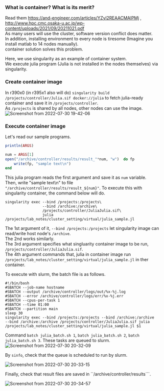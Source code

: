 ### What is container? What is its merit?
Read them https://and-engineer.com/articles/YZyl2REAACMAlPMj  , http://www.hpc.cmc.osaka-u.ac.jp/wp-content/uploads/2021/09/20211021.pdf  
As many users will use the cluster, software version conflict does matter.  
In addition, installing environment to every node is tiresome (Imagine you install matlab to 14 nodes manually).  
container solution solves this problem.


Here, we use singularity as an example of container system.  
We execute julia program (Julia is not installed in the nodes themselves) via singularity.


### Create container image
In r390x0 (in r395x1 also will do) ```singularity build /projects/controller/Julia.sif docker://julia``` to fetch julia-ready container and save it in ```/projects/controller```.  
As ```/projects``` is shared by all nodes, other nodes can use the image.
![Screenshot from 2022-07-30 19-42-06](https://user-images.githubusercontent.com/80142550/181907031-65f1c499-5bf0-45b5-ac13-1fe7a834a635.png)

### Execute container image
Let's read our sample programs.
``` julia.jl
println(ARGS)

num = ARGS[1]
open("/archive/controller/results/result_"*num, "w")  do fp
    write(fp, "sample text\n")
end
```
This julia program reads the first argument and save it as ```num``` variable.  
Then, write "sample text\n" to file ```"/archive/controller/results/result_${num}"```.
To execute this with singularity container, the command below will do.
```
singularity exec --bind /projects:/projects\
                 --bind /archive:/archive\
                 /projects/controller/JuliaJulia.sif\
                 julia /projects/lab_notes/cluster_setting/virtual/julia_sample.jl
```

The 1st argument of it, ```--bind /projects:/projects``` let singularity image can read/write host node's ```/archive```.  
The 2nd works similarly.  
The 3rd argument specifies what singluarity container image to be run, ```/projects/controller/JuliaJulia.sif```.  
The 4th argument commands that, julia in container image run ```/projects/lab_notes/cluster_setting/virtual/julia_sample.jl``` in ther container.  


To execute with slurm, the batch file is as follows.


```
#!/bin/bash
#SBATCH --job-name hostname
#SBATCH --output /archive/controller/logs/out/%x-%j.log
#SBATCH --error /archive/controller/logs/err/%x-%j.err
#SBATCH --cpus-per-task 1
#SBATCH --time 01:00
#SBATCH --partition main
sleep 30
singularity exec --bind /projects:/projects --bind /archive:/archive  --bind /archive:/archive /projects/controller/JuliaJulia.sif julia /projects/lab_notes/cluster_setting/virtual/julia_sample.jl $1
```

Command ```batch julia_batch.sh 1```, ```batch julia_batch.sh 2```, ```batch julia_batch.sh 3```. These tasks are queued to slurm.  
![Screenshot from 2022-07-30 20-32-09](https://user-images.githubusercontent.com/80142550/181908999-aa8682f4-6720-474c-8452-1ec62d8d9f68.png)

By ```sinfo```, check that the queue is scheduled to run by slurm.  

![Screenshot from 2022-07-30 20-33-15](https://user-images.githubusercontent.com/80142550/181909041-26c94a68-0690-4771-b05c-8470be59c42c.png)

Finally, check that result files are saved in ``/archive/controller/results```.


![Screenshot from 2022-07-30 20-34-57](https://user-images.githubusercontent.com/80142550/181909103-88fc4842-c91d-4000-bee6-b889ae40d032.png)





